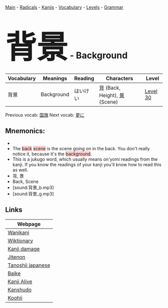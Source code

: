 <style> bigfont {font-size: 100px}</style>
[Main](../README.md) -
[Radicals](../radicals.md) -
[Kanjis](../kanjis.md) -
[Vocabulary](../vocabulary.md) -
[Levels](../levels.md) -
[Grammar](../grammar.md)
# <bigfont> 背景</bigfont> - Background 

| Vocabulary | Meanings | Reading | Characters | Level |
| --- | --- | --- | --- | --- |
| 背景 | Background | はいけい |  [背](../kanjis/背.md) (Back, Height), [景](../kanjis/景.md) (Scene) | [Level 30](../levels/wk_level30.md) |

Previous vocab: [国旗](国旗.md) Next vocab: [更に](更に.md) 

## Mnemonics:

* 
* The <span style="background-color:#ffcccb"> back</span> <span style="background-color:#ffcccb"> scene</span> is the scene going on in the back. You don't really notice it, because it's the <span style="background-color:#ffcccb"> background</span>.
* This is a jukugo word, which usually means on'yomi readings from the kanji. If you know the readings of your kanji you'll know how to read this as well.
* 背, 景
* Back, Scene
* [sound:背景_b.mp3]
* [sound:背景_g.mp3]


## Links 

| Webpage |
| --- |
| [Wanikani          ](https://www.wanikani.com/kanji/背景) |
| [Wiktionary        ](https://en.wiktionary.org/wiki/背景) |
| [Kanji damage      ](http://www.kanjidamage.com/kanji/search?utf8=✓&q=背景) |
| [Jitenon           ](https://jitenon.com/kanji/背景) |
| [Tanoshii japanese ](https://www.tanoshiijapanese.com/dictionary/kanji.cfm?k=背景) |
| [Baike             ](https://baike.baidu.com/item/背景) |
| [Kanji Alive       ](https://app.kanjialive.com/背景) |
| [Kanshudo          ](https://www.kanshudo.com/searchmn?q=背景) |
| [Koohii            ](https://kanji.koohii.com/study/kanji/背景) |
